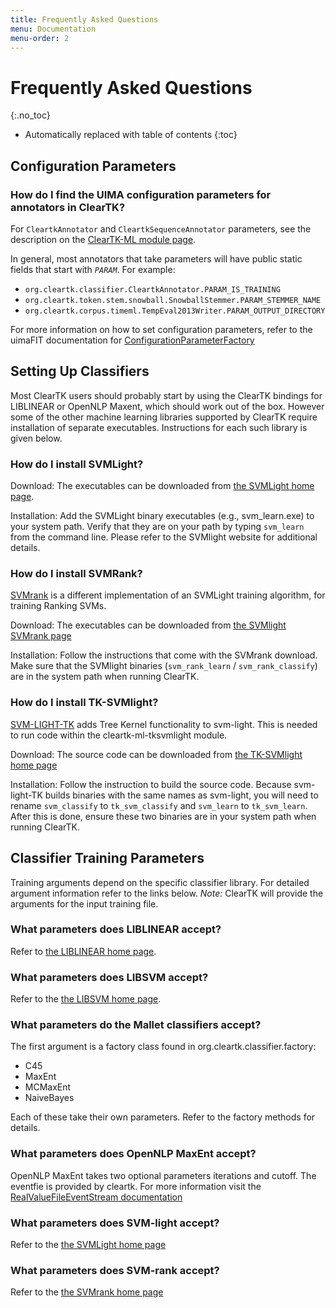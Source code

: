 ```yaml
---
title: Frequently Asked Questions
menu: Documentation
menu-order: 2
---
```


# Frequently Asked Questions #
{:.no_toc}

* Automatically replaced with table of contents
{:toc}

## Configuration Parameters ##

### How do I find the UIMA configuration parameters for annotators in ClearTK? ###

For `CleartkAnnotator` and `CleartkSequenceAnnotator` parameters, see the description on the [ClearTK-ML module page](cleartk_ml.html).

In general, most annotators that take parameters will have public static fields that start with *`PARAM`*. For example:

* `org.cleartk.classifier.CleartkAnnotator.PARAM_IS_TRAINING`
* `org.cleartk.token.stem.snowball.SnowballStemmer.PARAM_STEMMER_NAME`
* `org.cleartk.corpus.timeml.TempEval2013Writer.PARAM_OUTPUT_DIRECTORY`

For more information on how to set configuration parameters, refer to the uimaFIT documentation for [ConfigurationParameterFactory](http://uimafit.googlecode.com/svn/tags/uimafit-parent-1.2.0/apidocs/index.html)

## Setting Up Classifiers ##

Most ClearTK users should probably start by using the ClearTK bindings for LIBLINEAR or OpenNLP Maxent, which should work out of the box.
However some of the other machine learning libraries supported by ClearTK require installation of separate executables.
Instructions for each such library is given below.

### How do I install SVMLight? ###

Download:  The executables can be downloaded from [the SVMLight home page](http://www.cs.cornell.edu/People/tj/svm_light/).

Installation: Add the SVMLight binary executables (e.g., svm_learn.exe) to your system path.
Verify that they are on your path by typing `svm_learn` from the command line.
Please refer to the SVMlight website for additional details.

### How do I install SVMRank? ###

[SVMrank](http://www.cs.cornell.edu/People/tj/svm_light/svm_rank.html) is a different implementation of an SVMLight training algorithm, for training Ranking SVMs.  

Download: The executables can be downloaded from [the SVMlight SVMrank page](http://www.cs.cornell.edu/People/tj/svm_light/svm_rank.html)

Installation: Follow the instructions that come with the SVMrank download.
Make sure that the SVMlight binaries (`svm_rank_learn` / `svm_rank_classify`) are in the system path when running ClearTK.

### How do I install TK-SVMlight? ###
[SVM-LIGHT-TK](http://disi.unitn.it/moschitti/Tree-Kernel.htm) adds Tree Kernel functionality to svm-light.  This is needed to run code within the cleartk-ml-tksvmlight module.

Download: The source code can be downloaded from [the TK-SVMlight home page](http://disi.unitn.it/moschitti/Tree-Kernel.htm)

Installation: Follow the instruction to build the source code.
Because svm-light-TK builds binaries with the same names as svm-light, you will need to rename `svm_classify` to `tk_svm_classify` and `svm_learn` to `tk_svm_learn`.
After this is done, ensure these two binaries are in your system path when running ClearTK.

## Classifier Training Parameters ##

Training arguments depend on the specific classifier library.  For detailed argument information refer to the links below.  *Note:* ClearTK will provide the arguments for the input training file.

### What parameters does LIBLINEAR accept? ###

Refer to [the LIBLINEAR home page](http://www.csie.ntu.edu.tw/~cjlin/liblinear/).

### What parameters does LIBSVM accept? ###

Refer to the  [the LIBSVM home page](http://www.csie.ntu.edu.tw/~cjlin/libsvm/).

### What parameters do the Mallet classifiers accept? ###

The first argument is a factory class found in org.cleartk.classifier.factory:

* C45
* MaxEnt
* MCMaxEnt
* NaiveBayes

Each of these take their own parameters.  Refer to the factory methods for details.

### What parameters does OpenNLP MaxEnt accept? ###

OpenNLP MaxEnt takes two optional parameters iterations and cutoff.  The eventfie is provided by cleartk.  For more information visit the [ RealValueFileEventStream documentation](http://incubator.apache.org/opennlp/documentation/1.5.2-incubating/apidocs/opennlp-maxent/opennlp/model/RealValueFileEventStream.html)

### What parameters does SVM-light accept? ###

Refer to the [the SVMLight home page](http://www.cs.cornell.edu/People/tj/svm_light/)

### What parameters does SVM-rank accept? ###

Refer to the [the SVMrank home page](http://www.cs.cornell.edu/People/tj/svm_light/svm_rank.html)
